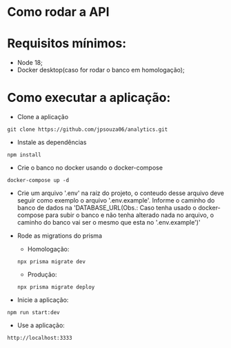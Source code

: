 # Como rodar a API

# Requisitos mínimos:
- Node 18;
- Docker desktop(caso for rodar o banco em homologação);

# Como executar a aplicação:
- Clone a aplicação
```
git clone https://github.com/jpsouza06/analytics.git
```

- Instale as dependências
```
npm install
```

- Crie o banco no docker usando o docker-compose
```
docker-compose up -d
```

- Crie um arquivo '.env' na raiz do projeto, o conteudo desse arquivo deve 
seguir como exemplo o arquivo '.env.example'. Informe o caminho do banco de 
dados na 'DATABASE_URL(Obs.: Caso tenha usado o docker-compose para subir o banco
e não tenha alterado nada no arquivo, o caminho do banco vai ser o mesmo que esta no
'.env.example')'

- Rode as migrations do prisma
  - Homologação:
  ```
  npx prisma migrate dev
  ```
  - Produção:
  ```
  npx prisma migrate deploy
  ```

- Inicie a aplicação:
```
npm run start:dev
```

- Use a aplicação:
```
http://localhost:3333
```

